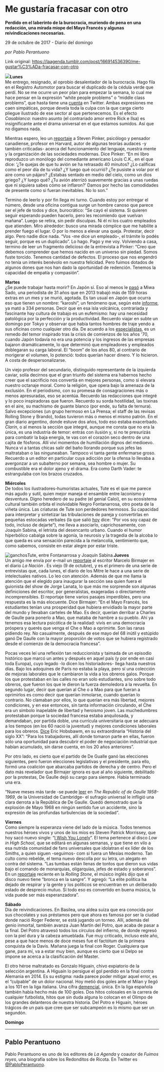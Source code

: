 # Me gustaría fracasar con otro

**Perdido en el laberinto de la burocracia, muriendo de pena en una redacción, una mirada miope del Mayo Francés y algunas reivindicaciones necesarias.**

29 de octubre de 2017 - Diario del domingo

_por Pablo Perantuono_

Link original: https://laagenda.tumblr.com/post/166914536390/me-gustar%C3%ADa-fracasar-con-otro

![](https://64.media.tumblr.com/e17aa2a8932beedbeda13e0aebfebae4/tumblr_inline_pjzsp9aLY41t6q87u_500.png)**Lunes**   
Me entrego,
resignado, al oprobio desalentador de la burocracia. Hago fila en el
Registro Automotor para buscar el duplicado de la cédula verde que
perdí. No se me ocurre un peor plan para empezar la semana, lo cual me hace pensar en la expresión “white people problems” o “middle
class problems”, que hasta tiene una [cuenta](https://twitter.com/middleclassprob?lang=es) en Twitter. Ambas
expresiones me caen simpáticas, porque devela toda la culpa con la
que carga cierto pliegue ilustrado de ese sector al que pertenecemos.
Es el efecto *Casablanca*: nuestro asunto (el contrariado amor entre
Rick e Ilsa) es insignificante ante el drama universal en el que
estamos sumidos. Así que no digamos nada.

Mientras espero, leo
un [reportaje](http://www.elmundo.es/opinion/2017/10/23/59ecfff846163f60648b465c.html)
a Steven Pinker, psicólogo y pensador canadiense, profesor en
Harvard, autor de algunas teorías audaces -y también criticadas-
acerca del funcionamiento del lenguaje, nuestra mente y la
organización de las sociedades modernas. Dice Pinker: “En mi libro
reproduzco un monólogo del comediante americano Louis C.K., en el
que dice: ‘¿Te quejas de que tu avión se ha retrasado 40 minutos?
¿Lo calificas como el peor día de tu vida? ¿Y luego qué ocurrió?
¿Te pusiste a volar por el aire como un pájaro? ¿Estabas sentado
en medio del cielo, como un dios griego? ¿Y luego qué? ¿Tu avión
aterrizó suavemente gracias a unas ruedas que ni siquiera sabes cómo
se inflaron?’ Damos por hecho las comodidades de presente como si
fueran inevitables. No lo son.”

Termino de leerlo y
por fin llega mi turno. Cuando estoy por entregar el número, desde
una oficina contigua surge un hombre canoso que parece ser el jefe de
todos y dice, burocrático: “Se cayó el sistema. Si quieren seguir
esperando pueden hacerlo, pero les recomiendo que vuelvan mañana”.
Luego se retira, sin pedir disculpas. Ni él ni los cuatro empleados
que atienden. Miro alrededor: busco una mirada cómplice que me
habilite a prender fuego el lugar. O por lo menos a elevar una queja.
Protestar, decir algo. Pero nadie dice nada. “Vos -me dice un
empleado-, el trámite lo podés seguir, porque es un duplicado”.
Lo hago. Pago y me voy. Volviendo a casa, termino de leer un
fragmento delicioso de la entrevista a  Pinker: “Creo que debemos
comprender que hemos nacido en un universo sin piedad. Somos fuste
torcido. Tenemos cantidad de defectos. El proceso que nos engendró
no tenía un interés benévolo en nuestra felicidad. Pero fuimos
dotados de algunos dones que nos han dado la oportunidad de
redención. Tenemos la capacidad de empatía y compasión”. 


**Martes**   
¿Se puede trabajar
hasta morir? En Japón sí. Eso al menos le [pasó](http://www.lanacion.com.ar/2069870-japon-una-periodista-de-31-anos-murio-por-trabajar-159-horas-extra-en-un-mes?utm_term=Autofeed&utm_campaign=Echobox&utm_medium=Echobox&utm_source=Twitter#link_time=1507307379)
a Miwa Sado, una periodista de 31 años que en 2013 trabajó más
de 159 horas extras en un mes y se murió, agotada. Es tan usual en
Japón que ocurra eso que tienen un nombre: “karoshi”, un
fenómeno que, según este [informe](https://www.youtube.com/watch?v=lsyAp2AOA4g), ya mató a 334 personas. Decir que
en esa isla volcánica, contrariada y fascinante hay cultura de
trabajo es un eufemismo: hay una necesidad patológica por la
perfección y la productividad. Recuerdo viajar en subte un domingo
por Tokyo y observar que había tantos hombres de traje yendo a sus
oficinas como cualquier otro día. De acuerdo a los [especialistas](https://www.washingtonpost.com/world/asia_pacific/do-japanese-really-work-themselves-to-death-in-some-cases-yes/2016/07/31/77b48754-4f48-11e6-bf27-405106836f96_story.html?utm_term=.33c6a33399d1),
es un remedo del temor inspirado tras la crisis de comienzos de los
años '70, cuando Japón todavía no era una potencia y los ingresos
de las empresas bajaron dramáticamente, lo que determinó que
empleadores y empleados doblegaran su carga laboral. El “boom” de
los años 80, al contrario de morigerar el volumen, lo potenció:
todos querían hacer dinero. Y lo hicieron. A costa de
despersonalizarse. 


Un viejo profesor
del secundario, distinguido representante de la izquierda caviar,
solía decirnos que el gran triunfo del sistema era habernos hecho
creer que el sacrificio nos convertía en mejores personas, como si
elevara nuestro octanaje moral. Como la religión, que opera bajo la
amenaza de la exclusión. En el periodismo, con su promesa de
consagraciones más o menos apresuradas, eso se acentúa. Recuerdo
las redacciones que integré y lo poco inspiradoras que fueron.
Recuerdo su sorda hostilidad, las toxinas en el aire, su machismo de
guante blanco (por ende, su falta de ternura). Salvo excepciones (un
grupo hermoso en La Prensa; el staff de las revisas Rolling Stone y
Brando), todas tuvieron más o menos el mismo patrón. En el gran
diario argentino, donde estuve dos años, todo eso estaba exacerbado.
*Clarín*, o al menos la sección que integré, aunque me consta
que no era la única, es una industria de temor: entrás con ilusión
y, si no te presurizás para combatir la baja energía, te vas con el
corazón seco dentro de una cajita de fósforos. Allí viví momentos
de humillación dignos del medioevo. Nunca vi a tantas chicas salir
del baño llorando porque sus jefes las maltrataban o las
ninguneaban. Tampoco vi tanta gente enfermarse groso. Recuerdo a un
editor en particular cuya adicción por la ofensa lo llevaba a
avergonzar a un subalterno por semana, sea hombre o mujer. Su
combustible era el dolor ajeno y el drama. Era como Darth Vader: te
estrangulaba con los brazos cruzados. 


**Miércoles**   
De todos los
ilustradores-humoristas actuales, Tute es el que me parece más
agudo y sutil, quien mejor maneja el ensamble entre laconismo y
desventura. Digno heredero de su padre (el genial Caloi), en su
ecosistema cultural también orbita el inolvidable Negro
Fontanarrosa, otro poeta de la viñeta única. Las criaturas de Tute
son perdedores hermosos. Su capacidad para interpretar y sintetizar las
tribulaciones de pareja y convertirlas en pequeñas estocadas
verbales (la que salió [hoy](https://twitter.com/Tutehumor/status/923301680367538176)
dice: “Por vos soy capaz de todo, incluso de dejarte”), me
lleva a asociarlo, caprichosamente, con Joaquín Sabina, el letrista
del desencanto urbano. Cuando el humor hiperbólico cabalga sobre la
agonía, la neurosis y la tragedia de la alcoba lo que queda es una
sensación parecida a la melancolía, sentimiento que, como sabemos,
consiste en estar alegre por estar triste. 





![ganchos](https://64.media.tumblr.com/d10fd879949cd1d37d250b21a5dff22f/tumblr_inline_pjzspavMZL1t6q87u_500.png)Tute, entre Fontanarrosa y Joaquín Sabina.**Jueves**   
Un amigo me envía
por e-mail un [reportaje](http://www.lanacion.com.ar/2070503-sin-titulo)
al escritor Marcelo Birmajer en el diario *La Nación* . Es
viejo (9 de octubre), y es el primero de una serie de entrevistas
que, cada lunes, el diario de los Mitre le hace a una serie de
intelectuales nativos. Lo leo con atención. Además de que me llama
la atención que el elegido para inaugurar la sección sea quien
fuera el guionista del show de Jorge Lanata, lo que más me sorprende
son algunas definiciones del escritor, por generalistas, exageradas o
directamente incomprensibles. El reportaje tiene varios pasajes
imperdibles, pero una respuesta es la más elocuente. Dice Birmajer:
“En el Mayo Francés, los estudiantes tenían una prosperidad que
hubiera envidiado la mayor parte del mundo y llevaban carteles de
Mao. Es decir, querían derribar a Charles de Gaulle para ponerlo a
Mao, que mataba de hambre a su pueblo. Ahí ya tenemos esa lectura
psicótica de la realidad: vivís en una democracia próspera y
querés que venga el Che o Mao a oprimirte. Son las ranas pidiendo
rey. No casualmente, después de ese mayo del 68 inútil y estúpido
ganó De Gaulle con la mayor proporción de votos que se hubiera
registrado desde el comienzo de la democracia francesa”. 


Pocas veces leí una
reflexión tan reduccionista y taimada de un episodio histórico que
marcó un antes y después en aquel país (y por ende en casi toda
Europa), cuyo legado -lo dicen los historiadores- llega hasta
nuestros días. Bajo los adoquines de París no estaba la playa, pero
sí una colección de mejoras laborales que le cambiaron la vida a
los obreros galos. Porque los que protestaban en las calles no eran
solo estudiantes, sino sobre todo obreros, que fueron los que le
dieron la fuerza demoledora a la revuelta. En segundo lugar, decir
que querían al Che o a Mao para que fueran a oprimirlos es como
decir que querían inmolarse, cuando querían lo contrario. No
clamaban por ellos, lo que querían era más libertad, mejores
condiciones, y en ese entonces, sin tanta información circulando, el
Che era un símbolo inapelable de libertad y heroismo joven. Las
muchedumbres protestaban porque la sociedad francesa estaba
anquilosada, y demandaban, por partida doble, una currícula
universitaria que se adecuara a los tiempos (en los 60 nació la
juventud) y mejores condiciones laborales para los obreros. [Dice](http://www.elmundo.es/especiales/2008/04/internacional/mayo_68/francia.html)
Eric Hobsbawm, en su extraordinaria “Historia del siglo XX”:
“Para los trabajadores, allí donde tomaron parte en ellas, fueron
sólo una oportunidad para descubrir el poder de negociación
industrial que habían acumulado, sin darse cuenta, en los 20 años
anteriores”. 


Por otro lado, es
cierto que el partido de De Gualle ganó las elecciones siguientes,
pero fueron elecciones legislativas y el presidente, para ello, formó
una coalición que abarcaba partidos de derecha y de centro. Pero el
dato más revelador que Birmajer ignora es que al año siguiente, 
debilitado por la protestas, De Gaulle dejó su cargo para siempre.
Había terminado una era.  


“Nueve meses más
tarde -se puede [leer](https://books.google.com.ar/books?id=GFDeUrdQe-wC&pg=PA226&lpg=PA226&dq=de+gaulle+elecciones+1968&source=bl&ots=qc_Hv34FhD&sig=4tu1FqgAZ1-zPXRqAuTg6iqSMeE&hl=es&sa=X&ved=0ahUKEwiftbrdr_HWAhWDI5AKHSlWAKkQ6AEIdjAP#v=onepage&q=de%20gaulle%20elecciones%201968&f=false)
en *The Republic of de Gaulle 1958-1969*, de la Universidad de
Cambridge- el sufragio universal le infligió una clara derrota a la
República de De Gaulle. Quedó demostrado que la explosión de Mayo
1968 en ningún sentido fue un accidente, sino la expresión de las
profundas turbulencias de la sociedad”. 


**Viernes**   
Como siempre la
esperanza viene del lado de la música. Todos tenemos nuestros
héroes vivos y unos de los míos es Steven Patrick Morrissey, que
hoy sacó nuevo single: “[I
Wish You Lonely](https://www.youtube.com/watch?v=S0tJ0rc3zKY)”. El tema pertenece al disco *Low in High
School*, que se editará en algunas semanas, y que tiene en vilo a
esa nutrida comunidad de fans universales que idolatran el ex líder
de los Smiths, a quien siguen -seguimos- com si fuera un Mesías
moderno. Tan culto como rebelde, el tema nuevo descolla por su letra,
un alegato en contra del sistema. “Las tumbas están llenas de
tontos que dieron sus vidas bajo el comando de monarquías,
oligarquías, jefes de estado y soberanos”. En un [reportaje](http://www.rollingstone.com/music/features/morrissey-theres-a-rage-in-the-blood-on-new-album-songs-w507454)
reciente en la *Rolling Stone*, el músico inglés dijo que el
disco nuevo tiene “bronca en la sangre”. Y agregó: “La elite
política ha dejado de respirar y la gente y los políticos se
encuentran en un deliberado estado de desprecio mutuo. Si todo eso es
convertido en buena música, la vida puede ser más esperanzadora”.

**Sábado**   
Día de
reivindicaciones. En Basilea, una aldea suiza que era conocida por
sus chocolates y sus préstamos pero que ahora es famosa por ser la ciudad donde nació
Roger Federer, se está jugando un torneo. Allí, además del genio
inmortal, también avanza Juan Martín del Potro, que acaba de pasar a
la final. Del Potro atravesó todos los círculos del infierno, de
donde regresó con la piel dura y la cabeza amueblada. Fue muy
criticado, incluso este año, pese a que hace menos de doce meses fue
el factótum de la primera conquista de la Davis. Mañana juega la
final con Roger. Cualquiera que gane, para mí, va a estar muy bien,
aunque es cierto que si Delpo se impone se acerca a la clasificación
del Master. 


El otro héroe
maltratado es Gonzalo Higuaín, chivo expiatorio de la selección
argentina. A Higuaín lo persigue el gol perdido en la final contra
Alemania en 2014. Es su estigma: nada parece poder mitigar aquel
error, es el “culpable” de un dolor nacional. Hoy metió dos
goles ante el Milan y llegó a los 101 en la liga italiana. Una
cifra [demencial](https://www.youtube.com/watch?v=EUCxu4rDr0o),
única. En la liga española también había hecho más de 100 goles.
Dos hitos colosales en la carrera de cualquier futbolista, hitos que
sin duda alguna lo colocan en el Olimpo de los grandes delanteros de
nuestra historia. Del Potro e Higuaín, héroes trágicos de un país
que cree que ser subcampeón es lo mismo que ser un segundón. 


**Domingo**   
  
  


---

 Pablo Perantuono
-----------------

 Pablo Perantuono es uno de los editores de *La Agenda* y coautor de *Fuimos reyes*, una biografía sobre los Redonditos de Ricota. En Twitter es [@PabloPerantuono](https://twitter.com/PabloPerantuono). 

